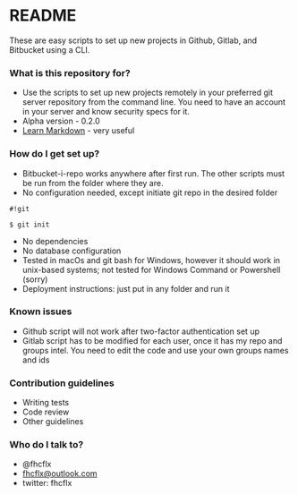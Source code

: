 # README #

These are easy scripts to set up new projects in Github, Gitlab, and Bitbucket using a CLI.

### What is this repository for? ###

* Use the scripts to set up new projects remotely in your preferred git server repository from the command line. You need to have an account in your server and know security specs for it.
* Alpha version - 0.2.0
* [Learn Markdown](https://bitbucket.org/tutorials/markdowndemo) - very useful

### How do I get set up? ###

* Bitbucket-i-repo works anywhere after first run. The other scripts must be run from the folder where they are.
* No configuration needed, except initiate git repo in the desired folder

```
#!git

$ git init
```

* No dependencies
* No database configuration
* Tested in macOs and git bash for Windows, however it should work in unix-based systems; not tested for Windows Command or Powershell (sorry)
* Deployment instructions: just put in any folder and run it

### Known issues ###

* Github script will not work after two-factor authentication set up
* Gitlab script has to be modified for each user, once it has my repo and groups intel. You need to edit the code and use your own groups names and ids

### Contribution guidelines ###

* Writing tests
* Code review
* Other guidelines

### Who do I talk to? ###

* @fhcflx
* fhcflx@outlook.com
* twitter: fhcflx